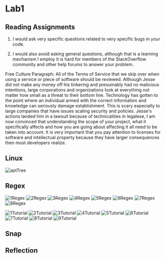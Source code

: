 # Lab1


## Reading Assignments

1) I would ask very specific questions related to very specific bugs in your code.

2) I would also avoid asking general questions, although that is a learning mechanism I employ it is hard for members of the StackOverflow community and other help forums to answer your problem.

Free Culture Paragraph:
All of the Terms of Service that we skip over when using a service or piece of software should be reviewed. Although Jesse did not make any money off his tinkering and presumably had no malicious intentions, large corporations and organizations look at everything not matter how small as a threat to their bottom line. Technology has gotten to the point where an individual armed with the correct information and knowledge can seriously damage establishment. This is scary especially to large companies that have issues scaling security and policies. Jesse's actions landed him in a lawsuit because of technicalities in legalese, I am now convinced that understanding the scope of your project, what it specifically affects and how you are going about affecting it all need to be taken into account. It is very important that you pay attention to licenses for software and intellectual property because they have larger consequences then most developers realize. 

## Linux 

![aptTree](/images/lab1-images/ubuntu.png)
  
## Regex
![1Regex](/images/lab1-images/ex1.png)
![2Regex](/images/lab1-images/ex112.png)
![3Regex](/images/lab1-images/ex2.png)
![4Regex](/images/lab1-images/ex3.png)
![5Regex](/images/lab1-images/ex4.png)
![6Regex](/images/lab1-images/ex5.png)
![7Regex](/images/lab1-images/ex6.png)
![8Regex](/images/lab1-images/ex7.png)

![1Tutorial](/images/lab1-images/tutorial1.png)
![2Tutorial](/images/lab1-images/tutorial2.png)
![3Tutorial](/images/lab1-images/tutorial3.png)
![4Tutorial](/images/lab1-images/tutorial4.png)
![5Tutorial](/images/lab1-images/tutorial5.png)
![6Tutorial](/images/lab1-images/tutorial6.png)
![7Tutorial](/images/lab1-images/tutorial7.png)
![8Tutorial](/images/lab1-images/tutorial8.png)
![9Tutorial](/images/lab1-images/tutorial9.png)


## Snap


## Reflection

